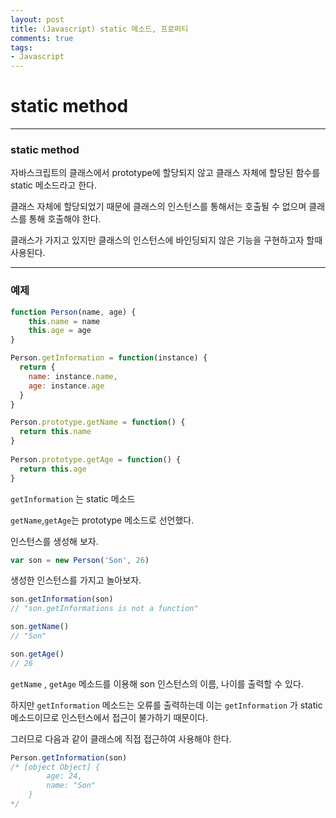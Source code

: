 ```yaml
---
layout: post
title: (Javascript) static 메소드, 프로퍼티
comments: true
tags:
- Javascript
---
```




# static method

---

### static method

자바스크립트의 클래스에서 prototype에 할당되지 않고 클래스 자체에 할당된 함수를 static 메소드라고 한다.

클래스 자체에 할당되었기 때문에 클래스의 인스턴스를 통해서는 호출될 수 없으며 클래스를 통해 호출해야 한다.

클래스가 가지고 있지만 클래스의 인스턴스에 바인딩되지 않은 기능을 구현하고자 할때 사용된다.


---

### 예제


```javascript
function Person(name, age) {
    this.name = name
    this.age = age
}

Person.getInformation = function(instance) {
  return {
    name: instance.name,
    age: instance.age
  }
}

Person.prototype.getName = function() {
  return this.name
}
 
Person.prototype.getAge = function() {
  return this.age
}
```

`getInformation` 는 static 메소드

`getName`,`getAge`는 prototype 메소드로 선언했다.



인스턴스를 생성해 보자.

```javascript
var son = new Person('Son', 26)
```

생성한 인스턴스를 가지고 놀아보자.

```javascript
son.getInformation(son)
// "son.getInformations is not a function"

son.getName()
// "Son"

son.getAge()
// 26
```

`getName` , `getAge` 메소드를 이용해 son 인스턴스의 이름, 나이를 출력할 수 있다.

하지만 `getInformation` 메소드는 오류를 출력하는데 이는 `getInformation` 가 static 메소드이므로 인스턴스에서 접근이 불가하기 때문이다.

그러므로 다음과 같이 클래스에 직접 접근하여 사용해야 한다.

```javascript
Person.getInformation(son)
/* [object Object] {
  		age: 24,
  		name: "Son"
	}
*/
```



